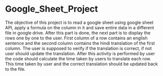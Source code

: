 # Google_Sheet_Project

The objective of this project is to read a google sheet using google sheet API, apply a formula on the column in it and save entire data in a different file in google drive.
After this part is done, the next part is to display the rows one by one to the user. First column of a row contains an english sentence and the second column contains the hindi translation of the first column. The user is supposed to verify if the translation is correct, if not user should update the translation.
After this activity is performed by user the code should calculate the time taken by users to translate each row. This time taken by user and the correct translation should be updated back to the file.

